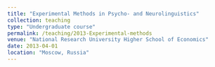 ```yaml
---
title: "Experimental Methods in Psycho- and Neurolinguistics"
collection: teaching
type: "Undergraduate course"
permalink: /teaching/2013-Experimental-methods
venue: "National Research University Higher School of Economics"
date: 2013-04-01
location: "Moscow, Russia"
---
```

